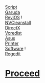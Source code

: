 [Script](https://raw.githubusercontent.com/hookstdev/OmniGuides/omni/OS/Linux/linux.txt)<br>
[Garuda](https://iso.builds.garudalinux.org/iso/latest/garuda/dr460nized/)<br>
[ReviOS](https://www.revi.cc/revios/download) !<br>
[NVCleanstall](https://www.techpowerup.com/download/techpowerup-nvcleanstall/)<br>
[DirectX](https://www.microsoft.com/en-us/download/details.aspx?id=35)<br>
[Vcredist](https://github.com/abbodi1406/vcredist/releases)<br>
[Asus](https://www.asus.com/in/Laptops/For-Gaming/TUF-Gaming/ASUS-TUF-Gaming-F15/HelpDesk_Download/)<br>
[Printer](https://www.epson.co.in/Support/Printers/All-In-One/L-Series/Epson-L3210/s/SPT_C11CJ68506)<br>
[Software](https://github.com/hookstdev/OmniGuides/blob/omni/Software/Windows.txt) !<br>
[Regedit](https://raw.githubusercontent.com/hookstdev/OmniGuides/omni/OS/disable-uac.reg)

# [Proceed](https://github.com/hookstdev/OmniGuides/blob/omni/OS/Wifi.md)
